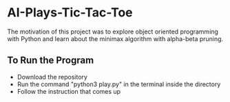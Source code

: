 # AI-Plays-Tic-Tac-Toe

The motivation of this project was to explore object oriented programming with Python and learn about the minimax algorithm with alpha-beta pruning.

## To Run the Program 
* Download the repository
* Run the command "python3 play.py" in the terminal inside the directory 
* Follow the instruction that comes up

